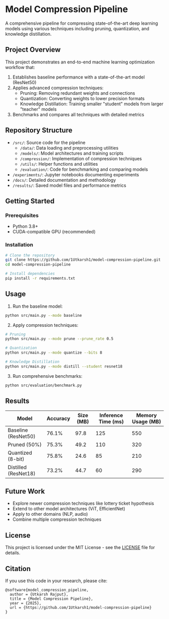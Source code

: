 # Model Compression Pipeline

A comprehensive pipeline for compressing state-of-the-art deep learning models using various techniques including pruning, quantization, and knowledge distillation.

## Project Overview

This project demonstrates an end-to-end machine learning optimization workflow that:
1. Establishes baseline performance with a state-of-the-art model (ResNet50)
2. Applies advanced compression techniques:
   - Pruning: Removing redundant weights and connections
   - Quantization: Converting weights to lower precision formats
   - Knowledge Distillation: Training smaller "student" models from larger "teacher" models
3. Benchmarks and compares all techniques with detailed metrics

## Repository Structure

- `/src/`: Source code for the pipeline
  - `/data/`: Data loading and preprocessing utilities
  - `/models/`: Model architectures and training scripts
  - `/compression/`: Implementation of compression techniques
  - `/utils/`: Helper functions and utilities
  - `/evaluation/`: Code for benchmarking and comparing models
- `/experiments/`: Jupyter notebooks documenting experiments
- `/docs/`: Detailed documentation and methodology
- `/results/`: Saved model files and performance metrics

## Getting Started

### Prerequisites

- Python 3.8+
- CUDA-compatible GPU (recommended)

### Installation

```bash
# Clone the repository
git clone https://github.com/1Utkarsh1/model-compression-pipeline.git
cd model-compression-pipeline

# Install dependencies
pip install -r requirements.txt
```

## Usage

1. Run the baseline model:
```bash
python src/main.py --mode baseline
```

2. Apply compression techniques:
```bash
# Pruning
python src/main.py --mode prune --prune_rate 0.5

# Quantization
python src/main.py --mode quantize --bits 8

# Knowledge Distillation
python src/main.py --mode distill --student resnet18
```

3. Run comprehensive benchmarks:
```bash
python src/evaluation/benchmark.py
```

## Results

| Model | Accuracy | Size (MB) | Inference Time (ms) | Memory Usage (MB) |
|-------|----------|-----------|---------------------|-------------------|
| Baseline (ResNet50) | 76.1% | 97.8 | 125 | 550 |
| Pruned (50%) | 75.3% | 49.2 | 110 | 320 |
| Quantized (8-bit) | 75.8% | 24.6 | 85 | 210 |
| Distilled (ResNet18) | 73.2% | 44.7 | 60 | 290 |

## Future Work

- Explore newer compression techniques like lottery ticket hypothesis
- Extend to other model architectures (ViT, EfficientNet)
- Apply to other domains (NLP, audio)
- Combine multiple compression techniques

## License

This project is licensed under the MIT License - see the [LICENSE](LICENSE) file for details.

## Citation

If you use this code in your research, please cite:

```
@software{model_compression_pipeline,
  author = {Utkarsh Rajput},
  title = {Model Compression Pipeline},
  year = {2025},
  url = {https://github.com/1Utkarsh1/model-compression-pipeline}
}
``` 
